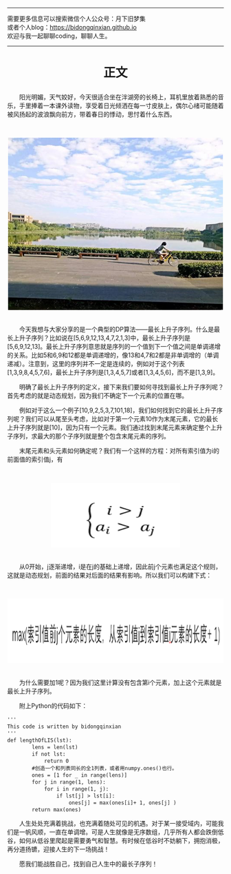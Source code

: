 ***
需要更多信息可以搜索微信个人公众号：月下旧梦集 <br/>
或者个人blog：https://bidongqinxian.github.io <br/>
欢迎与我一起聊聊coding，聊聊人生。
***

# <p align="center">正文</p>

&emsp;&emsp;阳光明媚，天气姣好，今天很适合坐在泮湖旁的长椅上，耳机里放着熟悉的音乐，手里捧着一本课外读物，享受着日光倾洒在每一寸皮肤上，偶尔心绪可能随着被风扬起的波浪飘向前方，带着春日的悸动，思忖着什么东西。

&nbsp;<div align=center><img width = '500' height ='400' src =../../data/algorithm/session6/gongda.jpg/></div>

<br/>&emsp;&emsp;今天我想与大家分享的是一个典型的DP算法——最长上升子序列。什么是最长上升子序列？比如说在[5,6,9,12,13,4,7,2,1,3]中，最长上升子序列是[5,6,9,12,13]。最长上升子序列意思就是序列的一个值到下一个值之间是单调递增的关系。比如5和6,9和12都是单调递增的，像13和4,7和2都是非单调增的（单调递减）。注意到，这里的序列并不一定是连续的，例如对于这个列表[1,3,9,8,4,5,7,6]，最长上升子序列是[1,3,4,5,7]或者[1,3,4,5,6]，而不是[1,3,9]。

&emsp;&emsp;明确了最长上升子序列的定义，接下来我们要如何寻找到最长上升子序列呢？首先考虑的就是动态规划，因为我们不确定下一个元素的位置在哪。

&emsp;&emsp;例如对于这么一个例子[10,9,2,5,3,7,101,18]，我们如何找到它的最长上升子序列呢？我们可以从尾至头考虑，比如对于第一个元素10作为末尾元素，它的最长上升子序列就是[10]，因为只有一个元素。我们通过找到末尾元素来确定整个上升子序列，求最大的那个子序列就是整个包含末尾元素的序列。

&emsp;&emsp;末尾元素和头元素如何确定呢？我们有一个这样的方程：对所有索引值为i的前面值的索引值j，有

&nbsp;<div align=center><img width = '300' height ='150' src =../../data/algorithm/session6/bijiao.png/></div>

<br/>&emsp;&emsp;从0开始，j逐渐递增，i是在j的基础上递增，因此前j个元素也满足这个规则，这就是动态规划，前面的结果对后面的结果有影响。所以我们可以构建下式：

&nbsp;<div align=center><img width = '700' height ='150' src =../../data/algorithm/session6/QQ截图20190416210954.png/></div>

<br/>&emsp;&emsp;为什么需要加1呢？因为我们这里计算没有包含第i个元素，加上这个元素就是最长上升子序列。

&emsp;&emsp;附上Python的代码如下：

```
'''
This code is written by bidongqinxian
'''
def lengthOfLIS(lst):
        lens = len(lst)
        if not lst:
            return 0
        #创造一个和列表同长的全1列表，或者用numpy.ones()也行。
        ones = [1 for _ in range(lens)]
        for j in range(1, lens):
            for i in range(1, j):
                if lst[j] > lst[i]:
                    ones[j] = max(ones[i]+ 1, ones[j] )  
        return max(ones)
```

&emsp;&emsp;人生处处充满着挑战，也充满着随处可见的机遇。对于某一接受域内，可能我们是一帆风顺，一直在单调增。可是人生就像是无序数组，几乎所有人都会跌倒低谷，如何从低谷里爬起是需要勇气和智慧。有时候在低谷时不妨躺下，拥抱消极，再分道扬镳，迎接人生的下一场挑战！

&emsp;&emsp;愿我们能战胜自己，找到自己人生中的最长子序列！